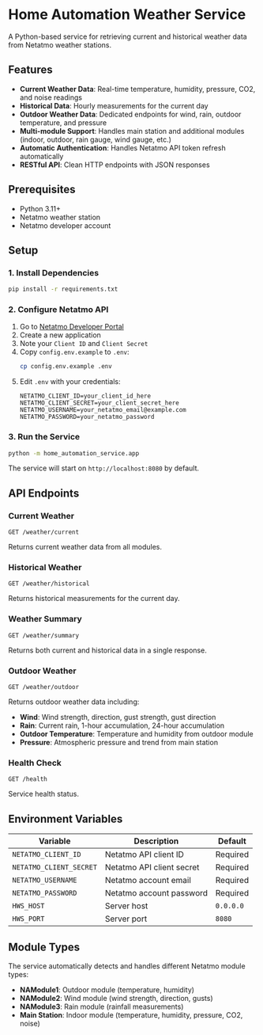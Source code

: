 # Home Automation Weather Service

A Python-based service for retrieving current and historical weather data from Netatmo weather stations.

## Features

- **Current Weather Data**: Real-time temperature, humidity, pressure, CO2, and noise readings
- **Historical Data**: Hourly measurements for the current day
- **Outdoor Weather Data**: Dedicated endpoints for wind, rain, outdoor temperature, and pressure
- **Multi-module Support**: Handles main station and additional modules (indoor, outdoor, rain gauge, wind gauge, etc.)
- **Automatic Authentication**: Handles Netatmo API token refresh automatically
- **RESTful API**: Clean HTTP endpoints with JSON responses

## Prerequisites

- Python 3.11+
- Netatmo weather station
- Netatmo developer account

## Setup

### 1. Install Dependencies

```bash
pip install -r requirements.txt
```

### 2. Configure Netatmo API

1. Go to [Netatmo Developer Portal](https://dev.netatmo.com/)
2. Create a new application
3. Note your `Client ID` and `Client Secret`
4. Copy `config.env.example` to `.env`:
   ```bash
   cp config.env.example .env
   ```
5. Edit `.env` with your credentials:
   ```
   NETATMO_CLIENT_ID=your_client_id_here
   NETATMO_CLIENT_SECRET=your_client_secret_here
   NETATMO_USERNAME=your_netatmo_email@example.com
   NETATMO_PASSWORD=your_netatmo_password
   ```

### 3. Run the Service

```bash
python -m home_automation_service.app
```

The service will start on `http://localhost:8080` by default.

## API Endpoints

### Current Weather
```
GET /weather/current
```
Returns current weather data from all modules.

### Historical Weather
```
GET /weather/historical
```
Returns historical measurements for the current day.

### Weather Summary
```
GET /weather/summary
```
Returns both current and historical data in a single response.

### Outdoor Weather
```
GET /weather/outdoor
```
Returns outdoor weather data including:
- **Wind**: Wind strength, direction, gust strength, gust direction
- **Rain**: Current rain, 1-hour accumulation, 24-hour accumulation
- **Outdoor Temperature**: Temperature and humidity from outdoor module
- **Pressure**: Atmospheric pressure and trend from main station

### Health Check
```
GET /health
```
Service health status.

## Environment Variables

| Variable | Description | Default |
|----------|-------------|---------|
| `NETATMO_CLIENT_ID` | Netatmo API client ID | Required |
| `NETATMO_CLIENT_SECRET` | Netatmo API client secret | Required |
| `NETATMO_USERNAME` | Netatmo account email | Required |
| `NETATMO_PASSWORD` | Netatmo account password | Required |
| `HWS_HOST` | Server host | `0.0.0.0` |
| `HWS_PORT` | Server port | `8080` |


## Module Types

The service automatically detects and handles different Netatmo module types:
- **NAModule1**: Outdoor module (temperature, humidity)
- **NAModule2**: Wind module (wind strength, direction, gusts)
- **NAModule3**: Rain module (rainfall measurements)
- **Main Station**: Indoor module (temperature, humidity, pressure, CO2, noise)

